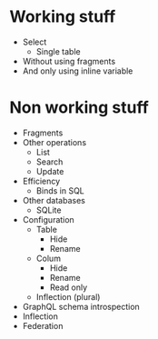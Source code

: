 # Working stuff

- Select
  - Single table
- Without using fragments
- And only using inline variable

# Non working stuff

- Fragments
- Other operations
  - List
  - Search
  - Update
- Efficiency
  - Binds in SQL
- Other databases
  - SQLite
- Configuration
  - Table
    - Hide
    - Rename
  - Colum
    - Hide
    - Rename
    - Read only
  - Inflection (plural)
- GraphQL schema introspection
- Inflection
- Federation